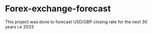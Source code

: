 # Forex-exchange-forecast
This project was done to forecast USD/GBP closing rate for the next 30 years i.e 2033
